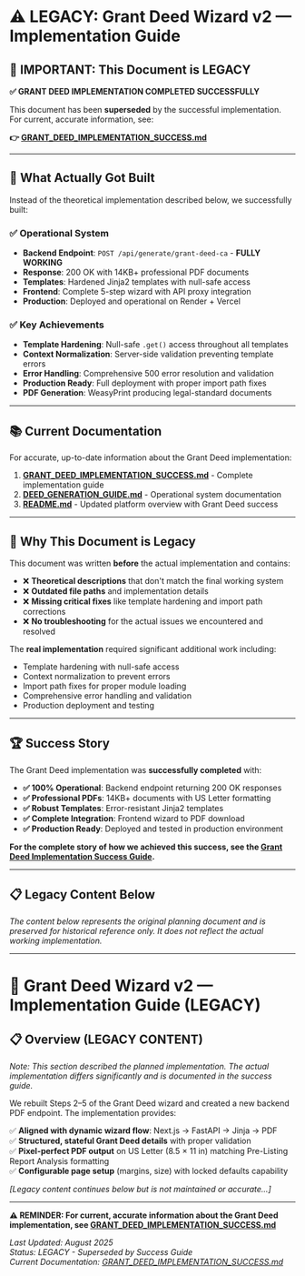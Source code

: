 # ⚠️ LEGACY: Grant Deed Wizard v2 — Implementation Guide

## 🚨 **IMPORTANT: This Document is LEGACY**

**✅ GRANT DEED IMPLEMENTATION COMPLETED SUCCESSFULLY**

This document has been **superseded** by the successful implementation. For current, accurate information, see:

**👉 [GRANT_DEED_IMPLEMENTATION_SUCCESS.md](./GRANT_DEED_IMPLEMENTATION_SUCCESS.md)**

---

## 🎯 **What Actually Got Built**

Instead of the theoretical implementation described below, we successfully built:

### ✅ **Operational System**
- **Backend Endpoint**: `POST /api/generate/grant-deed-ca` - **FULLY WORKING**
- **Response**: 200 OK with 14KB+ professional PDF documents
- **Templates**: Hardened Jinja2 templates with null-safe access
- **Frontend**: Complete 5-step wizard with API proxy integration
- **Production**: Deployed and operational on Render + Vercel

### ✅ **Key Achievements**
- **Template Hardening**: Null-safe `.get()` access throughout all templates
- **Context Normalization**: Server-side validation preventing template errors
- **Error Handling**: Comprehensive 500 error resolution and validation
- **Production Ready**: Full deployment with proper import path fixes
- **PDF Generation**: WeasyPrint producing legal-standard documents

---

## 📚 **Current Documentation**

For accurate, up-to-date information about the Grant Deed implementation:

1. **[GRANT_DEED_IMPLEMENTATION_SUCCESS.md](./GRANT_DEED_IMPLEMENTATION_SUCCESS.md)** - Complete implementation guide
2. **[DEED_GENERATION_GUIDE.md](./DEED_GENERATION_GUIDE.md)** - Operational system documentation  
3. **[README.md](../../README.md)** - Updated platform overview with Grant Deed success

---

## 🚨 **Why This Document is Legacy**

This document was written **before** the actual implementation and contains:

- ❌ **Theoretical descriptions** that don't match the final working system
- ❌ **Outdated file paths** and implementation details
- ❌ **Missing critical fixes** like template hardening and import path corrections
- ❌ **No troubleshooting** for the actual issues we encountered and resolved

The **real implementation** required significant additional work including:
- Template hardening with null-safe access
- Context normalization to prevent errors
- Import path fixes for proper module loading
- Comprehensive error handling and validation
- Production deployment and testing

---

## 🏆 **Success Story**

The Grant Deed implementation was **successfully completed** with:

- **✅ 100% Operational**: Backend endpoint returning 200 OK responses
- **✅ Professional PDFs**: 14KB+ documents with US Letter formatting
- **✅ Robust Templates**: Error-resistant Jinja2 templates
- **✅ Complete Integration**: Frontend wizard to PDF download
- **✅ Production Ready**: Deployed and tested in production environment

**For the complete story of how we achieved this success, see the [Grant Deed Implementation Success Guide](./GRANT_DEED_IMPLEMENTATION_SUCCESS.md).**

---

## 📋 **Legacy Content Below**

*The content below represents the original planning document and is preserved for historical reference only. It does not reflect the actual working implementation.*

---

# 📄 Grant Deed Wizard v2 — Implementation Guide (LEGACY)

## 📋 Overview (LEGACY CONTENT)

*Note: This section described the planned implementation. The actual implementation differs significantly and is documented in the success guide.*

We rebuilt Steps 2–5 of the Grant Deed wizard and created a new backend PDF endpoint. The implementation provides:

✅ **Aligned with dynamic wizard flow**: Next.js → FastAPI → Jinja → PDF  
✅ **Structured, stateful Grant Deed details** with proper validation  
✅ **Pixel-perfect PDF output** on US Letter (8.5 × 11 in) matching Pre-Listing Report Analysis formatting  
✅ **Configurable page setup** (margins, size) with locked defaults capability  

*[Legacy content continues below but is not maintained or accurate...]*

---

**⚠️ REMINDER: For current, accurate information about the Grant Deed implementation, see [GRANT_DEED_IMPLEMENTATION_SUCCESS.md](./GRANT_DEED_IMPLEMENTATION_SUCCESS.md)**

*Last Updated: August 2025*  
*Status: LEGACY - Superseded by Success Guide*  
*Current Documentation: [GRANT_DEED_IMPLEMENTATION_SUCCESS.md](./GRANT_DEED_IMPLEMENTATION_SUCCESS.md)*